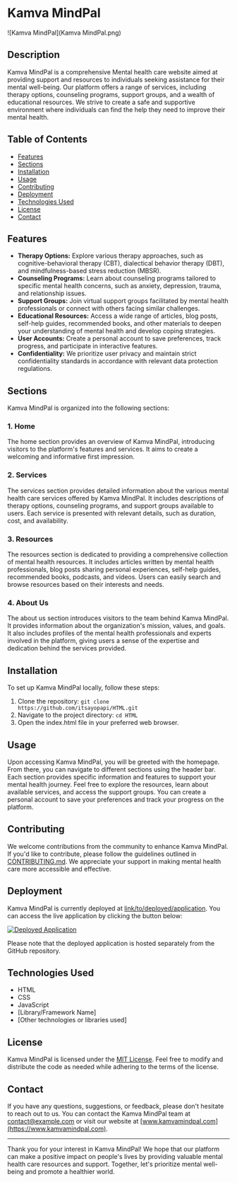 # Kamva MindPal

![Kamva MindPal](Kamva MindPal.png)

## Description

Kamva MindPal is a comprehensive Mental health care website aimed at providing support and resources to individuals seeking assistance for their mental well-being. Our platform offers a range of services, including therapy options, counseling programs, support groups, and a wealth of educational resources. We strive to create a safe and supportive environment where individuals can find the help they need to improve their mental health.

## Table of Contents

- [Features](#features)
- [Sections](#sections)
- [Installation](#installation)
- [Usage](#usage)
- [Contributing](#contributing)
- [Deployment](#deployment)
- [Technologies Used](#technologies-used)
- [License](#license)
- [Contact](#contact)

## Features

- **Therapy Options:** Explore various therapy approaches, such as cognitive-behavioral therapy (CBT), dialectical behavior therapy (DBT), and mindfulness-based stress reduction (MBSR).
- **Counseling Programs:** Learn about counseling programs tailored to specific mental health concerns, such as anxiety, depression, trauma, and relationship issues.
- **Support Groups:** Join virtual support groups facilitated by mental health professionals or connect with others facing similar challenges.
- **Educational Resources:** Access a wide range of articles, blog posts, self-help guides, recommended books, and other materials to deepen your understanding of mental health and develop coping strategies.
- **User Accounts:** Create a personal account to save preferences, track progress, and participate in interactive features.
- **Confidentiality:** We prioritize user privacy and maintain strict confidentiality standards in accordance with relevant data protection regulations.

## Sections

Kamva MindPal is organized into the following sections:

### 1. Home

The home section provides an overview of Kamva MindPal, introducing visitors to the platform's features and services. It aims to create a welcoming and informative first impression.

### 2. Services

The services section provides detailed information about the various mental health care services offered by Kamva MindPal. It includes descriptions of therapy options, counseling programs, and support groups available to users. Each service is presented with relevant details, such as duration, cost, and availability.

### 3. Resources

The resources section is dedicated to providing a comprehensive collection of mental health resources. It includes articles written by mental health professionals, blog posts sharing personal experiences, self-help guides, recommended books, podcasts, and videos. Users can easily search and browse resources based on their interests and needs.

### 4. About Us

The about us section introduces visitors to the team behind Kamva MindPal. It provides information about the organization's mission, values, and goals. It also includes profiles of the mental health professionals and experts involved in the platform, giving users a sense of the expertise and dedication behind the services provided.

## Installation

To set up Kamva MindPal locally, follow these steps:

1. Clone the repository: `git clone https://github.com/itsayopapi/HTML.git`
2. Navigate to the project directory: `cd HTML`
3. Open the index.html file in your preferred web browser.

## Usage

Upon accessing Kamva MindPal, you will be greeted with the homepage. From there, you can navigate to different sections using the header bar. Each section provides specific information and features to support your mental health journey. Feel free to explore the resources, learn about available services, and access the support groups. You can create a personal account to save your preferences and track your progress on the platform.

## Contributing

We welcome contributions from the community to enhance Kamva MindPal. If you'd like to contribute, please follow the guidelines outlined in [CONTRIBUTING.md](link/to/contributing/file). We appreciate your support in making mental health care more accessible and effective.

## Deployment

Kamva MindPal is currently deployed at [link/to/deployed/application](link/to/deployed/application). You can access the live application by clicking the button below:

[![Deployed Application](path/to/button/image.jpg)](link/to/deployed/application)

Please note that the deployed application is hosted separately from the GitHub repository.

## Technologies Used

- HTML
- CSS
- JavaScript
- [Library/Framework Name]
- [Other technologies or libraries used]

## License

Kamva MindPal is licensed under the [MIT License](link/to/license/file). Feel free to modify and distribute the code as needed while adhering to the terms of the license.

## Contact

If you have any questions, suggestions, or feedback, please don't hesitate to reach out to us. You can contact the Kamva MindPal team at [contact@example.com](mailto:contact@example.com) or visit our website at [www.kamvamindpal.com](https://www.kamvamindpal.com).

---

Thank you for your interest in Kamva MindPal! We hope that our platform can make a positive impact on people's lives by providing valuable mental health care resources and support. Together, let's prioritize mental well-being and promote a healthier world.
